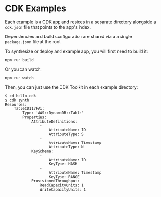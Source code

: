 # CDK Examples

Each example is a CDK app and resides in a separate directory alongside a
`cdk.json` file that points to the app's index.

Dependencies and build configuration are shared via a a single `package.json`
file at the root.

To synthesize or deploy and example app, you will first need to build it:

```shell
npm run build
```

Or you can watch:

```shell
npm run watch
```

Then, you can just use the CDK Toolkit in each example directory:

```shell
$ cd hello-cdk
$ cdk synth
Resources:
    TableCD117FA1:
        Type: 'AWS::DynamoDB::Table'
        Properties:
            AttributeDefinitions:
                -
                    AttributeName: ID
                    AttributeType: S
                -
                    AttributeName: Timestamp
                    AttributeType: N
            KeySchema:
                -
                    AttributeName: ID
                    KeyType: HASH
                -
                    AttributeName: Timestamp
                    KeyType: RANGE
            ProvisionedThroughput:
                ReadCapacityUnits: 1
                WriteCapacityUnits: 1
```
